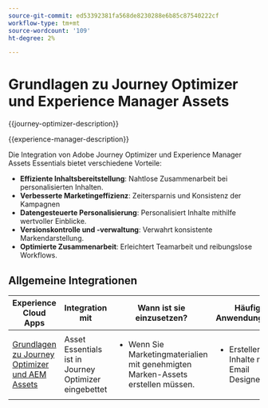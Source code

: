```yaml
---
source-git-commit: ed53392381fa568de8230288e6b85c87540222cf
workflow-type: tm+mt
source-wordcount: '109'
ht-degree: 2%

---
```



# Grundlagen zu Journey Optimizer und Experience Manager Assets

{{journey-optimizer-description}}

{{experience-manager-description}}

Die Integration von Adobe Journey Optimizer und Experience Manager Assets Essentials bietet verschiedene Vorteile:

+ **Effiziente Inhaltsbereitstellung**: Nahtlose Zusammenarbeit bei personalisierten Inhalten.
+ **Verbesserte Marketingeffizienz**: Zeitersparnis und Konsistenz der Kampagnen
+ **Datengesteuerte Personalisierung**: Personalisiert Inhalte mithilfe wertvoller Einblicke.
+ **Versionskontrolle und -verwaltung**: Verwahrt konsistente Markendarstellung.
+ **Optimierte Zusammenarbeit**: Erleichtert Teamarbeit und reibungslose Workflows.

## Allgemeine Integrationen

<table>
    <thead>
        <tr>
            <th>Experience Cloud Apps</th>
            <th>Integration mit</th>
            <th>Wann ist sie einzusetzen?</th>
            <th>Häufige Anwendungsfälle</th>
        </tr>
    </thead>
    <tbody>
        <tr>
            <td><a href="https://experienceleague.adobe.com/docs/journey-optimizer-learn/tutorials/email-channel/create-content-with-the-email-designer.html?lang=en" target="_blank" rel="noreferrer">Grundlagen zu Journey Optimizer und AEM Assets</a></td>
            <td>Asset Essentials ist in Journey Optimizer eingebettet</td>
            <td>
                <ul>
                    <li>Wenn Sie Marketingmaterialien mit genehmigten Marken-Assets erstellen müssen.</li>
                </ul>
            </td>
            <td>
                <ul><li>Erstellen Sie Inhalte mit Email Designer.</li></ul>
            </td>
        </tr>        
    </tbody>          
</table>
